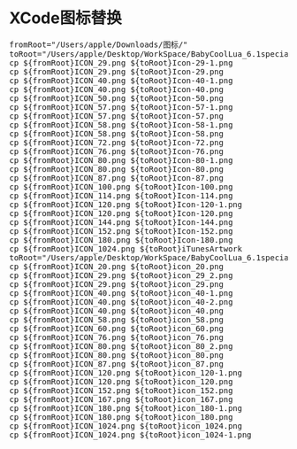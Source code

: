 # XCode图标替换
<pre>
fromRoot="/Users/apple/Downloads/图标/"
toRoot="/Users/apple/Desktop/WorkSpace/BabyCoolLua_6.1special/frameworks/runtime-src/proj.ios_mac/ios/"
cp ${fromRoot}ICON_29.png ${toRoot}Icon-29-1.png
cp ${fromRoot}ICON_29.png ${toRoot}Icon-29.png
cp ${fromRoot}ICON_40.png ${toRoot}Icon-40-1.png
cp ${fromRoot}ICON_40.png ${toRoot}Icon-40.png
cp ${fromRoot}ICON_50.png ${toRoot}Icon-50.png
cp ${fromRoot}ICON_57.png ${toRoot}Icon-57-1.png
cp ${fromRoot}ICON_57.png ${toRoot}Icon-57.png
cp ${fromRoot}ICON_58.png ${toRoot}Icon-58-1.png
cp ${fromRoot}ICON_58.png ${toRoot}Icon-58.png
cp ${fromRoot}ICON_72.png ${toRoot}Icon-72.png
cp ${fromRoot}ICON_76.png ${toRoot}Icon-76.png
cp ${fromRoot}ICON_80.png ${toRoot}Icon-80-1.png
cp ${fromRoot}ICON_80.png ${toRoot}Icon-80.png
cp ${fromRoot}ICON_87.png ${toRoot}Icon-87.png
cp ${fromRoot}ICON_100.png ${toRoot}Icon-100.png
cp ${fromRoot}ICON_114.png ${toRoot}Icon-114.png
cp ${fromRoot}ICON_120.png ${toRoot}Icon-120-1.png
cp ${fromRoot}ICON_120.png ${toRoot}Icon-120.png
cp ${fromRoot}ICON_144.png ${toRoot}Icon-144.png
cp ${fromRoot}ICON_152.png ${toRoot}Icon-152.png
cp ${fromRoot}ICON_180.png ${toRoot}Icon-180.png
cp ${fromRoot}ICON_1024.png ${toRoot}iTunesArtwork
toRoot="/Users/apple/Desktop/WorkSpace/BabyCoolLua_6.1special/frameworks/runtime-src/proj.ios_mac/BabyCoolLua-mobile/Images-2.xcassets/AppIcon.appiconset/"
cp ${fromRoot}ICON_20.png ${toRoot}icon_20.png
cp ${fromRoot}ICON_29.png ${toRoot}icon_29_2.png
cp ${fromRoot}ICON_29.png ${toRoot}icon_29.png
cp ${fromRoot}ICON_40.png ${toRoot}icon_40-1.png
cp ${fromRoot}ICON_40.png ${toRoot}icon_40-2.png
cp ${fromRoot}ICON_40.png ${toRoot}icon_40.png
cp ${fromRoot}ICON_58.png ${toRoot}icon_58.png
cp ${fromRoot}ICON_60.png ${toRoot}icon_60.png
cp ${fromRoot}ICON_76.png ${toRoot}icon_76.png
cp ${fromRoot}ICON_80.png ${toRoot}icon_80_2.png
cp ${fromRoot}ICON_80.png ${toRoot}icon_80.png
cp ${fromRoot}ICON_87.png ${toRoot}icon_87.png
cp ${fromRoot}ICON_120.png ${toRoot}icon_120-1.png
cp ${fromRoot}ICON_120.png ${toRoot}icon_120.png
cp ${fromRoot}ICON_152.png ${toRoot}icon_152.png
cp ${fromRoot}ICON_167.png ${toRoot}icon_167.png
cp ${fromRoot}ICON_180.png ${toRoot}icon_180-1.png
cp ${fromRoot}ICON_180.png ${toRoot}icon_180.png
cp ${fromRoot}ICON_1024.png ${toRoot}icon_1024.png
cp ${fromRoot}ICON_1024.png ${toRoot}icon_1024-1.png

</pre>